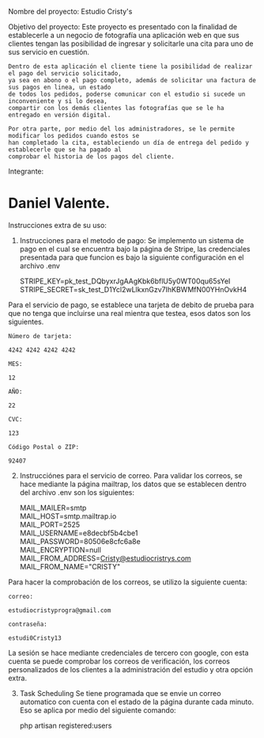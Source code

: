 Nombre del proyecto:
    Estudio Cristy's

Objetivo del proyecto:
    Este proyecto es presentado con la finalidad de establecerle a un negocio de fotografía una aplicación web en que sus clientes tengan las posibilidad de ingresar y solicitarle una cita para uno de sus servicio en cuestión.

    Dentro de esta aplicación el cliente tiene la posibilidad de realizar el pago del servicio solicitado, 
    ya sea en abono o el pago completo, además de solicitar una factura de sus pagos en linea, un estado 
    de todos los pedidos, poderse comunicar con el estudio si sucede un inconveniente y si lo desea, 
    compartir con los demás clientes las fotografías que se le ha entregado en versión digital.

    Por otra parte, por medio del los administradores, se le permite modificar los pedidos cuando estos se 
    han completado la cita, estableciendo un día de entrega del pedido y establecerle que se ha pagado al 
    comprobar el historia de los pagos del cliente.

Integrante: <br>
    <h1> Daniel Valente. </h1>

Instrucciones extra de su uso:
1) Instrucciones para el metodo de pago:
    Se implemento un sistema de pago en el cual se encuentra bajo la página de Stripe, las credenciales presentada para que funcion es bajo la siguiente configuración en el archivo .env

    
    STRIPE_KEY=pk_test_DQbyxrJgAAgKbk6bflU5y0WT00qu65sYeI
    STRIPE_SECRET=sk_test_D1Ycl2wLlkxnGzv7IhKBWMfN00YHnOvkH4

Para el servicio de pago, se establece una tarjeta de debito de prueba para que no tenga que incluirse una real mientra que testea, esos datos son los siguientes.
    
    Número de tarjeta:

    4242 4242 4242 4242

    MES:

    12

    AÑO:

    22

    CVC:

    123

    Código Postal o ZIP:

    92407

2) Instrucciónes para el servicio de correo.
    Para validar los correos, se hace mediante la página mailtrap, los datos que se establecen dentro del archivo .env son los siguientes:
    
    MAIL_MAILER=smtp <br>
    MAIL_HOST=smtp.mailtrap.io <br>
    MAIL_PORT=2525 <br>
    MAIL_USERNAME=e8decbf5b4cbe1 <br>
    MAIL_PASSWORD=80506e8cfc6a8e <br>
    MAIL_ENCRYPTION=null <br>
    MAIL_FROM_ADDRESS=Cristy@estudiocristrys.com <br>
    MAIL_FROM_NAME="CRISTY" <br>
    

Para hacer la comprobación de los correos, se utilizo la siguiente cuenta:

    correo:
    
    estudiocristyprogra@gmail.com

    contraseña:

    estudi0Cristy13

La sesión se hace mediante credenciales de tercero con google, con esta cuenta se puede comprobar los correos de verificación, los correos personalizados de los clientes a la administración del estudio y otra opción extra.

3) Task Scheduling
    Se tiene programada que se envie un correo automatico con cuenta con el estado de la página durante cada minuto. Eso se aplica por medio del siguiente comando:

    php artisan registered:users
